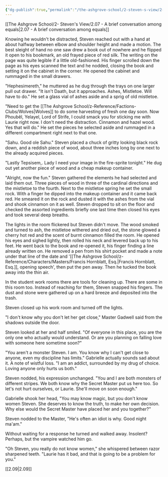 ```yaml
---
{"dg-publish":true,"permalink":"/the-ashgrove-school/2-steven-s-view/2-08-the-minutia-of-magic/"}
---
```


[[The Ashgrove School/2- Steven's View/2.07 - A brief conversation among equals\|2.07 - A brief conversation among equals]]

Knowing he wouldn't be distracted, Steven reached out with a hand at about halfway between elbow and shoulder height and made a motion. The best sleight of hand no one saw drew a book out of nowhere and he flipped it open to his bookmark, an old frayed piece of red silk. The writing on the page was quite legible if a little old-fashioned. His finger scrolled down the page as his eyes scanned the text and he nodded, closing the book and setting it on the cabinet in the corner. He opened the cabinet and rummaged in the small drawers. 

"Hephesimereth," he muttered as he dug through the trays on one larger pull out drawer. "It isn't Daath, but it approaches. Ashes, Mistletoe. Will have to do." He set a glass vial of ashes aside and a sprig of old mistletoe. 

"Need to get the [[The Ashgrove School/z-Reference/Factions-Clubs/Wolves\|Wolves]] to do some harvesting of fresh one day soon. Now Phoubêl, Yelayel, Lord of Strife, I could smack you for sticking me with Laurie right now. I don't need the distraction. Cinnamon and hazel wood. Yes that will do." He set the pieces he selected aside and rummaged in a different compartment right next to that one. 

"Sahu. Good ole Sahu." Steven placed a chuck of gritty looking black rock down, and a reddish piece of wood, about three inches long by one next to the already acquired pieces. 

"Lastly Tepsisem,. Lady I need your image in the fire-sprite tonight." He dug out yet another piece of wood and a cheap makeup container.  

"Alright, now the fun." Steven gathered the elements he had selected and laid them out. Three pieces of wood in three of the cardinal directions and the mistletoe to the fourth. Next to the mistletoe spring he set the small rock. With a finger he dipped into the makeup container and it came back red. He smeared it on the rock and dusted it with the ashes from the vial and shook cinnamon on it as well. Steven dropped to sit on the floor and checked the assorted ingredients briefly one last time then closed his eyes and took several deep breaths. 

The lights in the room flickered but Steven didn't move. The wood smoked and turned to ash, the mistletoe withered and dried out, the stone glowed a cherry hot red and the scent of burnt cinnamon filled the room. He opened his eyes and sighed lightly, then rolled his neck and levered back up to his feet. He went back to the book and re-opened it, his finger finding a line already written on. He removed a pen from his shirt pocket and made a note under that line of the date and '[[The Ashgrove School/z-Reference/Characters/Masters/Francis Hornblatt, Esq.\|Francis Hornblatt, Esq.]], opening speech', then put the pen away. Then he tucked the book away into the thin air. 

In the student work rooms there are tools for cleaning up. There are some in this room too. Instead of reaching for them, Steven snapped his fingers. The dust and stone were gathered up on a hard breeze and deposited into the trash.

Steven closed up his work room and turned off the lights. 

"I don't know why you don't let her get close," Master Gadwell said from the shadows outside the door. 

Steven looked at her and half smiled. "Of everyone in this place, you are the only one who actually would understand. Or are you planning on falling love with someone here sometime soon?"

"You aren't a monster Steven. I am. You know why I can't get close to anyone, even my discipline has limits." Gabrielle actually sounds sad about it. A note of wistful loss. "I am an addict, surrounded by my drug of choice. Loving anyone only hurts us both."

Steven nodded, his expression unchanged. "You and I are both monsters of different stripes. We both know why the Secret Master put us here too. So let's not hurt ourselves, or Laurie. She'll move on soon enough."

Gabrielle shook her head, "You may know magic, but you don't know women Steven. She deserves to know the truth, to make her own decision. Why else would the Secret Master have placed her and you together?"

Steven nodded to the Master, "He's often an idiot is why. Good night ma'am."

Without waiting for a response he turned and walked away. Insolent? Perhaps, but the vampire watched him go. 

"Oh Steven, you really do not know women," she whispered between razor sharpened teeth. "Laurie has it bad, and that is going to be a problem for you."

[[2.09\|2.09]]